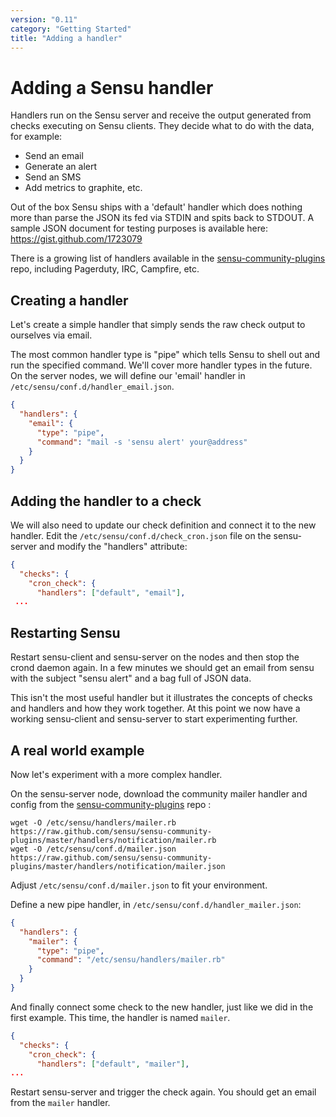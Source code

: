 ```yaml
---
version: "0.11"
category: "Getting Started"
title: "Adding a handler"
---
```


# Adding a Sensu handler

Handlers run on the Sensu server and receive the output generated from
checks executing on Sensu clients. They decide what to do with the data,
for example:

- Send an email
- Generate an alert
- Send an SMS
- Add metrics to graphite, etc.

Out of the box Sensu ships with a 'default' handler which does nothing
more than parse the JSON its fed via STDIN and spits back to STDOUT. A
sample JSON document for testing purposes is available here:
https://gist.github.com/1723079

There is a growing list of handlers available in the
[sensu-community-plugins](https://github.com/sensu/sensu-community-plugins/tree/master/handlers)
repo, including Pagerduty, IRC, Campfire, etc.

## Creating a handler
    
Let's create a simple handler that simply sends the raw check output to ourselves via email.

The most common handler type is "pipe" which tells Sensu to shell out
and run the specified command. We'll cover more handler types in the
future. On the server nodes, we will define our 'email' handler in
`/etc/sensu/conf.d/handler_email.json`.

``` json
{
  "handlers": {
    "email": {
      "type": "pipe",
      "command": "mail -s 'sensu alert' your@address"
    }
  }
}
```

## Adding the handler to a check

We will also need to update our check definition and connect it to the
new handler. Edit the `/etc/sensu/conf.d/check_cron.json` file on the
sensu-server and modify the "handlers" attribute:

``` json
{
  "checks": {
    "cron_check": {
      "handlers": ["default", "email"],
 ...
```

## Restarting Sensu

Restart sensu-client and sensu-server on the nodes and then stop the
crond daemon again. In a few minutes we should get an email from sensu
with the subject "sensu alert" and a bag full of JSON data.

This isn't the most useful handler but it illustrates the concepts of
checks and handlers and how they work together. At this point we now
have a working sensu-client and sensu-server to start experimenting
further.

## A real world example

Now let's experiment with a more complex handler.

On the sensu-server node, download the community mailer handler and
config from the
[sensu-community-plugins](https://github.com/sensu/sensu-community-plugins/tree/master/handlers)
repo :

    wget -O /etc/sensu/handlers/mailer.rb https://raw.github.com/sensu/sensu-community-plugins/master/handlers/notification/mailer.rb
    wget -O /etc/sensu/conf.d/mailer.json https://raw.github.com/sensu/sensu-community-plugins/master/handlers/notification/mailer.json

Adjust `/etc/sensu/conf.d/mailer.json` to fit your environment.

Define a new pipe handler, in `/etc/sensu/conf.d/handler_mailer.json`:

``` json
{
  "handlers": {
    "mailer": {
      "type": "pipe",
      "command": "/etc/sensu/handlers/mailer.rb"
    }
  }
}
```

And finally connect some check to the new handler, just like we did in
the first example. This time, the handler is named `mailer`.

``` json
{
  "checks": {
    "cron_check": {
      "handlers": ["default", "mailer"],
...
```

Restart sensu-server and trigger the check again. You should get an
email from the `mailer` handler.
